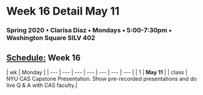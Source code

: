 # Week 16 Detail May 11

### Spring 2020 • Clarisa Diaz • Mondays • 5:00-7:30pm • Washington Square SILV 402

## [Schedule:](./) Week 16

| wk | Monday |
| --- | --- | --- | --- | --- | --- | --- |
| 1 | **May 11** |
| class | NYU CAS Capstone Presentation. Show pre-recorded presentations and do live Q & A with CAS faculty.| 
  

